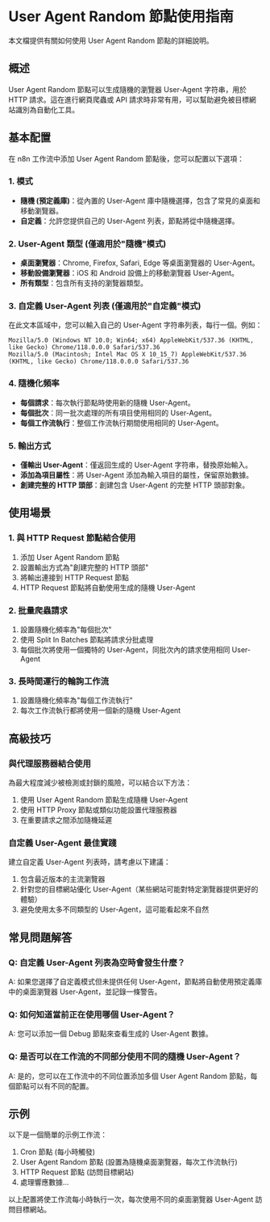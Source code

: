 # User Agent Random 節點使用指南

本文檔提供有關如何使用 User Agent Random 節點的詳細說明。

## 概述

User Agent Random 節點可以生成隨機的瀏覽器 User-Agent 字符串，用於 HTTP 請求。這在進行網頁爬蟲或 API 請求時非常有用，可以幫助避免被目標網站識別為自動化工具。

## 基本配置

在 n8n 工作流中添加 User Agent Random 節點後，您可以配置以下選項：

### 1. 模式

- **隨機 (預定義庫)**：從內置的 User-Agent 庫中隨機選擇，包含了常見的桌面和移動瀏覽器。
- **自定義**：允許您提供自己的 User-Agent 列表，節點將從中隨機選擇。

### 2. User-Agent 類型 (僅適用於"隨機"模式)

- **桌面瀏覽器**：Chrome, Firefox, Safari, Edge 等桌面瀏覽器的 User-Agent。
- **移動設備瀏覽器**：iOS 和 Android 設備上的移動瀏覽器 User-Agent。
- **所有類型**：包含所有支持的瀏覽器類型。

### 3. 自定義 User-Agent 列表 (僅適用於"自定義"模式)

在此文本區域中，您可以輸入自己的 User-Agent 字符串列表，每行一個。例如：

```
Mozilla/5.0 (Windows NT 10.0; Win64; x64) AppleWebKit/537.36 (KHTML, like Gecko) Chrome/118.0.0.0 Safari/537.36
Mozilla/5.0 (Macintosh; Intel Mac OS X 10_15_7) AppleWebKit/537.36 (KHTML, like Gecko) Chrome/118.0.0.0 Safari/537.36
```

### 4. 隨機化頻率

- **每個請求**：每次執行節點時使用新的隨機 User-Agent。
- **每個批次**：同一批次處理的所有項目使用相同的 User-Agent。
- **每個工作流執行**：整個工作流執行期間使用相同的 User-Agent。

### 5. 輸出方式

- **僅輸出 User-Agent**：僅返回生成的 User-Agent 字符串，替換原始輸入。
- **添加為項目屬性**：將 User-Agent 添加為輸入項目的屬性，保留原始數據。
- **創建完整的 HTTP 頭部**：創建包含 User-Agent 的完整 HTTP 頭部對象。

## 使用場景

### 1. 與 HTTP Request 節點結合使用

1. 添加 User Agent Random 節點
2. 設置輸出方式為"創建完整的 HTTP 頭部"
3. 將輸出連接到 HTTP Request 節點
4. HTTP Request 節點將自動使用生成的隨機 User-Agent

### 2. 批量爬蟲請求

1. 設置隨機化頻率為"每個批次"
2. 使用 Split In Batches 節點將請求分批處理
3. 每個批次將使用一個獨特的 User-Agent，同批次內的請求使用相同 User-Agent

### 3. 長時間運行的輪詢工作流

1. 設置隨機化頻率為"每個工作流執行"
2. 每次工作流執行都將使用一個新的隨機 User-Agent

## 高級技巧

### 與代理服務器結合使用

為最大程度減少被檢測或封鎖的風險，可以結合以下方法：

1. 使用 User Agent Random 節點生成隨機 User-Agent
2. 使用 HTTP Proxy 節點或類似功能設置代理服務器
3. 在重要請求之間添加隨機延遲

### 自定義 User-Agent 最佳實踐

建立自定義 User-Agent 列表時，請考慮以下建議：

1. 包含最近版本的主流瀏覽器
2. 針對您的目標網站優化 User-Agent（某些網站可能對特定瀏覽器提供更好的體驗）
3. 避免使用太多不同類型的 User-Agent，這可能看起來不自然

## 常見問題解答

### Q: 自定義 User-Agent 列表為空時會發生什麼？

A: 如果您選擇了自定義模式但未提供任何 User-Agent，節點將自動使用預定義庫中的桌面瀏覽器 User-Agent，並記錄一條警告。

### Q: 如何知道當前正在使用哪個 User-Agent？

A: 您可以添加一個 Debug 節點來查看生成的 User-Agent 數據。

### Q: 是否可以在工作流的不同部分使用不同的隨機 User-Agent？

A: 是的，您可以在工作流中的不同位置添加多個 User Agent Random 節點，每個節點可以有不同的配置。

## 示例

以下是一個簡單的示例工作流：

1. Cron 節點 (每小時觸發)
2. User Agent Random 節點 (設置為隨機桌面瀏覽器，每次工作流執行)
3. HTTP Request 節點 (訪問目標網站)
4. 處理響應數據...

以上配置將使工作流每小時執行一次，每次使用不同的桌面瀏覽器 User-Agent 訪問目標網站。 